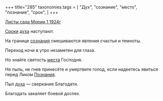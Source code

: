 +++
title="285"
taxonomies.tags = [
 "Дух",
 "сознание",
 "место",
 "познание",
 "срок",
]
+++

[Листы сада Мории 1 1924г](/agni/1924)

[Сроки](/tags/срок) [духа](/tags/Дух) наступают.   

На границе [сознания](/tags/сознание) смешиваются явления счастья и темноты.   

Переход ночи в утро незаметен для глаза.   

Но знайте святость [места](/tags/место) Господня.   

Не пыль, не гнев принесёте и умертвите голод, если надеетесь явиться перед Ликом [Познания](/tags/познание).   

Пыл [духа](/tags/Дух) — сверкание Благодати.   

Благодать закаляет боевой доспех.   

